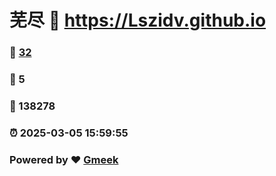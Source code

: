 # 芜尽 :link: https://Lszidv.github.io 
### :page_facing_up: [32](https://Lszidv.github.io/tag.html) 
### :speech_balloon: 5 
### :hibiscus: 138278 
### :alarm_clock: 2025-03-05 15:59:55 
### Powered by :heart: [Gmeek](https://github.com/Meekdai/Gmeek)
